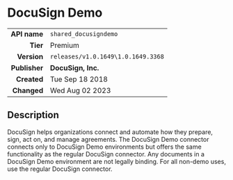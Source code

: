 # DocuSign Demo
| | |
|-:|-|
|**API name**|`shared_docusigndemo`|
|**Tier**|Premium|
|**Version**|`releases/v1.0.1649\1.0.1649.3368`|
|**Publisher**|**DocuSign, Inc.**|
|**Created**|Tue Sep 18 2018|
|**Changed**|Wed Aug 02 2023|

## Description
DocuSign helps organizations connect and automate how they prepare, sign, act on, and manage agreements. The DocuSign Demo connector connects only to DocuSign Demo environments but offers the same functionality as the regular DocuSign connector. Any documents in a DocuSign Demo environment are not legally binding. For all non-demo uses, use the regular DocuSign connector.
